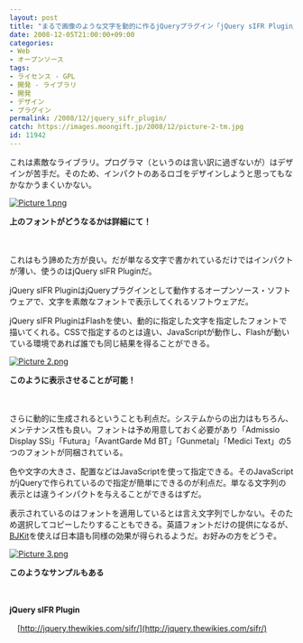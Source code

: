 ```yaml
---
layout: post
title: "まるで画像のような文字を動的に作るjQueryプラグイン「jQuery sIFR Plugin」"
date: 2008-12-05T21:00:00+09:00
categories:
- Web
- オープンソース
tags: 
- ライセンス - GPL
- 開発 - ライブラリ
- 開発
- デザイン
- プラグイン
permalink: /2008/12/jquery_sifr_plugin/
catch: https://images.moongift.jp/2008/12/picture-2-tm.jpg
id: 11942
---
```

これは素敵なライブラリ。プログラマ（というのは言い訳に過ぎないが）はデザインが苦手だ。そのため、インパクトのあるロゴをデザインしようと思ってもなかなかうまくいかない。

  

[![Picture 1.png](https://images.moongift.jp/2008/12/picture-1-tm.jpg)](https://images.moongift.jp/2008/12/picture-1.png)  
  
**上のフォントがどうなるかは詳細にて！**

  

　

  

これはもう諦めた方が良い。だが単なる文字で書かれているだけではインパクトが薄い、使うのはjQuery sIFR Pluginだ。

  

jQuery sIFR PluginはjQueryプラグインとして動作するオープンソース・ソフトウェアで、文字を素敵なフォントで表示してくれるソフトウェアだ。

  
  
<!--more-->  

jQuery sIFR PluginはFlashを使い、動的に指定した文字を指定したフォントで描いてくれる。CSSで指定するのとは違い、JavaScriptが動作し、Flashが動いている環境であれば誰でも同じ結果を得ることができる。

  

[![Picture 2.png](https://images.moongift.jp/2008/12/picture-2-tm.jpg)](https://images.moongift.jp/2008/12/picture-2.png)  
  
**このように表示させることが可能！**

  

　

  

さらに動的に生成されるということも利点だ。システムからの出力はもちろん、メンテナンス性も良い。フォントは予め用意しておく必要があり「Admissio Display SSi」「Futura」「AvantGarde Md BT」「Gunmetal」「Medici Text」の5つのフォントが同梱されている。

  

色や文字の大きさ、配置などはJavaScriptを使って指定できる。そのJavaScriptがjQueryで作られているので指定が簡単にできるのが利点だ。単なる文字列の表示とは違うインパクトを与えることができるはずだ。

  

表示されているのはフォントを適用しているとは言え文字列でしかない。そのため選択してコピーしたりすることもできる。英語フォントだけの提供になるが、[BJKit](http://www.ideamans.com/tool/beautifuljapanese.php)を使えば日本語も同様の効果が得られるようだ。お好みの方をどうぞ。

  

[![Picture 3.png](https://images.moongift.jp/2008/12/picture-3-tm.jpg)](https://images.moongift.jp/2008/12/picture-3.png)  
  
**このようなサンプルもある**

  

　

  

**jQuery sIFR Plugin**  
  
　[http://jquery.thewikies.com/sifr/](http://jquery.thewikies.com/sifr/)

  
